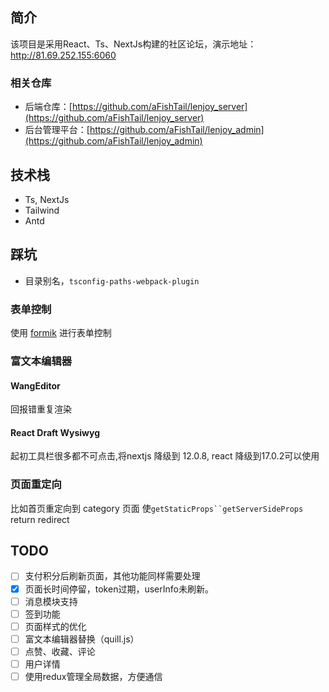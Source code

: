 
## 简介
该项目是采用React、Ts、NextJs构建的社区论坛，演示地址：http://81.69.252.155:6060
### 相关仓库
- 后端仓库：[https://github.com/aFishTail/lenjoy_server](https://github.com/aFishTail/lenjoy_server)
- 后台管理平台：[https://github.com/aFishTail/lenjoy_admin](https://github.com/aFishTail/lenjoy_admin)
## 技术栈
- Ts, NextJs
- Tailwind
- Antd

## 踩坑
- 目录别名，`tsconfig-paths-webpack-plugin`

### 表单控制
使用 [formik](https://github.com/jaredpalmer/formik) 进行表单控制

### 富文本编辑器
#### WangEditor
回报错重复渲染

#### React Draft Wysiwyg
起初工具栏很多都不可点击,将nextjs 降级到 12.0.8, react 降级到17.0.2可以使用

### 页面重定向
比如首页重定向到 category 页面
使`getStaticProps``getServerSideProps` return redirect

## TODO
- [ ] 支付积分后刷新页面，其他功能同样需要处理
- [x] 页面长时间停留，token过期，userInfo未刷新。
- [ ] 消息模块支持
- [ ] 签到功能
- [ ] 页面样式的优化
- [ ] 富文本编辑器替换（quill.js）
- [ ] 点赞、收藏、评论
- [ ] 用户详情
- [ ] 使用redux管理全局数据，方便通信
